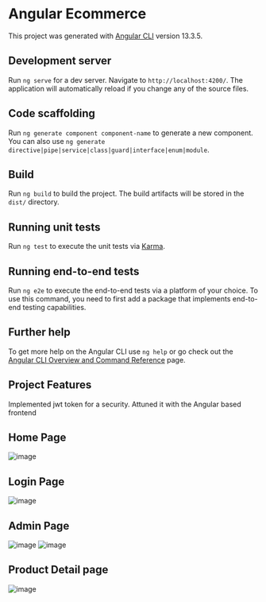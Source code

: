 # Angular Ecommerce

This project was generated with [Angular CLI](https://github.com/angular/angular-cli) version 13.3.5.

## Development server

Run `ng serve` for a dev server. Navigate to `http://localhost:4200/`. The application will automatically reload if you change any of the source files.

## Code scaffolding

Run `ng generate component component-name` to generate a new component. You can also use `ng generate directive|pipe|service|class|guard|interface|enum|module`.

## Build

Run `ng build` to build the project. The build artifacts will be stored in the `dist/` directory.

## Running unit tests

Run `ng test` to execute the unit tests via [Karma](https://karma-runner.github.io).

## Running end-to-end tests

Run `ng e2e` to execute the end-to-end tests via a platform of your choice. To use this command, you need to first add a package that implements end-to-end testing capabilities.

## Further help

To get more help on the Angular CLI use `ng help` or go check out the [Angular CLI Overview and Command Reference](https://angular.io/cli) page.

## Project Features
  Implemented jwt token for a security.
  Attuned it with the Angular based frontend
  
 ## Home Page
![image](https://user-images.githubusercontent.com/99405564/203814750-5612297e-6bb2-4958-8545-b83ee225c628.png)

## Login Page
![image](https://user-images.githubusercontent.com/99405564/203814888-133d4ea5-0c06-44ce-854b-d54ea0906d97.png)
## Admin Page
![image](https://user-images.githubusercontent.com/99405564/203816023-8596b1f9-318d-4a9a-9b60-128cd3d232a2.png)
![image](https://user-images.githubusercontent.com/99405564/203816102-cade7e32-96b9-4b02-953b-cfc32392c679.png)
## Product Detail page
![image](https://user-images.githubusercontent.com/99405564/203816324-18643342-4858-4566-9ce7-2493d5f29433.png)

  
